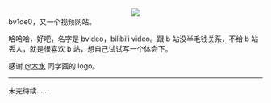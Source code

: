 <center>
  <div style="width: 30%">
    <img src="./static/logo/favicon.ico"/>
  </div>
</center>
bv1de0，又一个视频网站。

哈哈哈，好吧，名字是 bvideo，bilibili video。跟 b 站没半毛钱关系，不给 b 站丢人，就是很喜欢 b 站，想自己试试写一个体会下。

感谢 [@木水](没有链接) 同学画的 logo。

---

未完待续……
